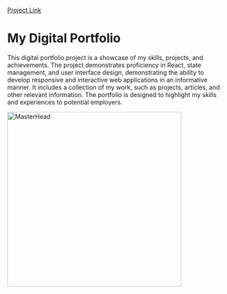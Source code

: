 [Project Link](https://my-portfolio-bay-pi-53.vercel.app)


# My Digital Portfolio
This digital portfolio project is a showcase of my skills, projects, and achievements. The project demonstrates proficiency in React, state management, and user interface design, demonstrating the ability to develop responsive and interactive web applications in an informative manner. It includes a collection of my work, such as projects, articles, and other relevant information. The portfolio is designed to highlight my skills and experiences to potential employers.

<p float="left">
    <img src="https://cdnl.iconscout.com/lottie/premium/thumb/javascript-11304752-9108736.gif" alt="MasterHead" width="400" />
</p>
